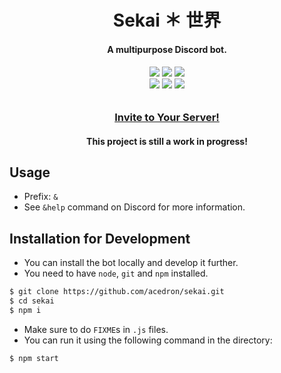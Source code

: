 <p align="center">
  <h1 align="center">Sekai ＊ 世界</h1>
  <h4 align="center">A multipurpose Discord bot.</h4>

  <h6 align="center">
    <a href="https://github.com/acedron/sekai" alt="License">
      <img src="https://img.shields.io/github/license/acedron/sekai?style=for-the-badge"></a>
    <a href="https://github.com/acedron/sekai/commits/master" alt="Maintenance">
      <img src="https://img.shields.io/maintenance/yes/2021?style=for-the-badge"></a>
    <a href="https://github.com/acedron/sekai/commit/master" alt="Last Commit">
      <img src="https://img.shields.io/github/last-commit/acedron/sekai?style=for-the-badge"></a><br/>
    <a href="https://www.heroku.com" alt="Running On">
      <img src="https://img.shields.io/badge/Running%20On-Heroku-blueviolet?style=for-the-badge"></a>
    <a href="https://discord.js.org" alt="Powered By">
      <img src="https://img.shields.io/badge/Powered%20By-discord.js-blue?style=for-the-badge"></a>
    <a href="https://firebase.google.com" alt="Powered By">
      <img src="https://img.shields.io/badge/Powered%20By-Firebase-orange?style=for-the-badge"></a>
  </h6>

  <h3 align="center">
    <a href="https://top.gg/bot/772460495949135893/invite" alt="Invite">
        Invite to Your Server!</a>
  </h3>

  <h4 align="center">
    This project is still a work in progress!
  </h4>
</p>

## Usage

* Prefix: `&`
* See `&help` command on Discord for more information.

## Installation for Development

* You can install the bot locally and develop it further.
* You need to have `node`, `git` and `npm` installed.

```bash
$ git clone https://github.com/acedron/sekai.git
$ cd sekai
$ npm i
```

* Make sure to do `FIXME`s in `.js` files.
* You can run it using the following command in the directory:

```bash
$ npm start
```
